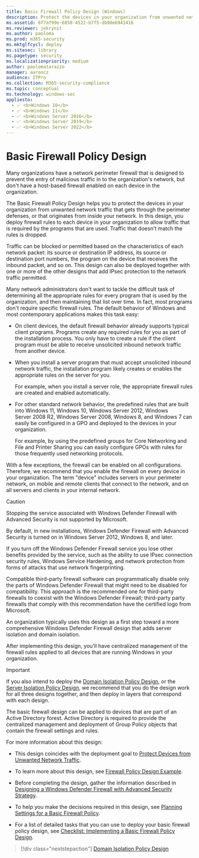 ```yaml
---
title: Basic Firewall Policy Design (Windows)
description: Protect the devices in your organization from unwanted network traffic that gets through the perimeter defenses by using basic firewall policy design.
ms.assetid: 6f7af99e-6850-4522-b7f5-db98e6941418
ms.reviewer: jekrynit
ms.author: paoloma
ms.prod: m365-security
ms.mktglfcycl: deploy
ms.sitesec: library
ms.pagetype: security
ms.localizationpriority: medium
author: paolomatarazzo
manager: aaroncz
audience: ITPro
ms.collection: M365-security-compliance
ms.topic: conceptual
ms.technology: windows-sec
appliesto: 
  - ✅ <b>Windows 10</b>
  - ✅ <b>Windows 11</b>
  - ✅ <b>Windows Server 2016</b>
  - ✅ <b>Windows Server 2019</b>
  - ✅ <b>Windows Server 2022</b>
---
```


# Basic Firewall Policy Design


Many organizations have a network perimeter firewall that is designed to prevent the entry of malicious traffic in to the organization's network, but don't have a host-based firewall enabled on each device in the organization.

The Basic Firewall Policy Design helps you to protect the devices in your organization from unwanted network traffic that gets through the perimeter defenses, or that originates from inside your network. In this design, you deploy firewall rules to each device in your organization to allow traffic that is required by the programs that are used. Traffic that doesn't match the rules is dropped.

Traffic can be blocked or permitted based on the characteristics of each network packet: its source or destination IP address, its source or destination port numbers, the program on the device that receives the inbound packet, and so on. This design can also be deployed together with one or more of the other designs that add IPsec protection to the network traffic permitted.

Many network administrators don't want to tackle the difficult task of determining all the appropriate rules for every program that is used by the organization, and then maintaining that list over time. In fact, most programs don't require specific firewall rules. The default behavior of Windows and most contemporary applications makes this task easy:

- On client devices, the default firewall behavior already supports typical client programs. Programs create any required rules for you as part of the installation process. You only have to create a rule if the client program must be able to receive unsolicited inbound network traffic from another device.

- When you install a server program that must accept unsolicited inbound network traffic, the installation program likely creates or enables the appropriate rules on the server for you.

  For example, when you install a server role, the appropriate firewall rules are created and enabled automatically.

- For other standard network behavior, the predefined rules that are built into Windows 11, Windows 10, Windows Server 2012, Windows Server 2008 R2, Windows Server 2008, Windows 8, and Windows 7 can easily be configured in a GPO and deployed to the devices in your organization.

  For example, by using the predefined groups for Core Networking and File and Printer Sharing you can easily configure GPOs with rules for those frequently used networking protocols.

With a few exceptions, the firewall can be enabled on all configurations. Therefore, we recommend that you enable the firewall on every device in your organization. The term "device" includes servers in your perimeter network, on mobile and remote clients that connect to the network, and on all servers and clients in your internal network.

> [!CAUTION]
> Stopping the service associated with Windows Defender Firewall with Advanced Security is not supported by Microsoft.

By default, in new installations, Windows Defender Firewall with Advanced Security is turned on in Windows Server 2012, Windows 8, and later.

If you turn off the Windows Defender Firewall service you lose other benefits provided by the service, such as the ability to use IPsec connection security rules, Windows Service Hardening, and network protection from forms of attacks that use network fingerprinting.

Compatible third-party firewall software can programmatically disable only the parts of Windows Defender Firewall that might need to be disabled for compatibility. This approach is the recommended one for third-party firewalls to coexist with the Windows Defender Firewall; third-party party firewalls that comply with this recommendation have the certified logo from Microsoft. 

An organization typically uses this design as a first step toward a more comprehensive Windows Defender Firewall design that adds server isolation and domain isolation.

After implementing this design, you'll have centralized management of the firewall rules applied to all devices that are running Windows in your organization.

> [!IMPORTANT] 
> If you also intend to deploy the [Domain Isolation Policy Design](domain-isolation-policy-design.md), or the [Server Isolation Policy Design](server-isolation-policy-design.md), we recommend that you do the design work for all three designs together, and then deploy in layers that correspond with each design.

The basic firewall design can be applied to devices that are part of an Active Directory forest. Active Directory is required to provide the centralized management and deployment of Group Policy objects that contain the firewall settings and rules.

For more information about this design:

- This design coincides with the deployment goal to [Protect Devices from Unwanted Network Traffic](protect-devices-from-unwanted-network-traffic.md).

- To learn more about this design, see [Firewall Policy Design Example](firewall-policy-design-example.md).

- Before completing the design, gather the information described in [Designing a Windows Defender Firewall with Advanced Security Strategy](designing-a-windows-firewall-with-advanced-security-strategy.md).

- To help you make the decisions required in this design, see [Planning Settings for a Basic Firewall Policy](planning-settings-for-a-basic-firewall-policy.md).

- For a list of detailed tasks that you can use to deploy your basic firewall policy design, see [Checklist: Implementing a Basic Firewall Policy Design](checklist-implementing-a-basic-firewall-policy-design.md).

> [!div class="nextstepaction"]
> [Domain Isolation Policy Design](domain-isolation-policy-design.md)
